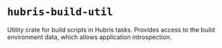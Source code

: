 # `hubris-build-util`

Utility crate for build scripts in Hubris tasks. Provides access to the build
environment data, which allows application introspection.
